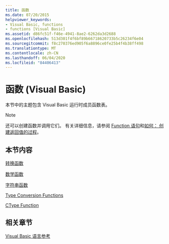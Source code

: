 ```yaml
---
title: 函数
ms.date: 07/20/2015
helpviewer_keywords:
- Visual Basic, functions
- functions [Visual Basic]
ms.assetid: d86fc51f-f46e-4941-8ae2-6262da3d2688
ms.openlocfilehash: 513d301f4f6bf89b66718620733b5c26234f6e04
ms.sourcegitcommit: f8c270376ed905f6a8896ce0fe25b4f4b38ff498
ms.translationtype: MT
ms.contentlocale: zh-CN
ms.lasthandoff: 06/04/2020
ms.locfileid: "84406413"
---
```

# <a name="functions-visual-basic"></a>函数 (Visual Basic)
本节中的主题包含 Visual Basic 运行时成员函数表。  
  
> [!NOTE]
> 还可以创建函数并调用它们。 有关详细信息，请参阅 [Function 语句](../statements/function-statement.md)和[如何： 创建返回值的过程](../../programming-guide/language-features/procedures/how-to-create-a-procedure-that-returns-a-value.md)。  
  
## <a name="in-this-section"></a>本节内容  
 [转换函数](conversion-functions.md)  
  
 [数学函数](math-functions.md)  
  
 [字符串函数](string-functions.md)  
  
 [Type Conversion Functions](type-conversion-functions.md)  
  
 [CType Function](ctype-function.md)  
  
## <a name="related-sections"></a>相关章节  
 [Visual Basic 语言参考](../index.md)  
